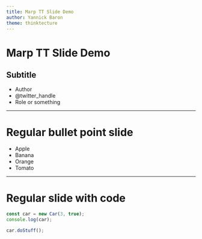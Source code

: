 ```yaml
---
title: Marp TT Slide Demo
author: Yannick Baron
theme: thinktecture
---
```


<!-- _class: title -->

# Marp TT Slide Demo

## Subtitle

- Author
- @twitter_handle
- Role or something

---

# Regular bullet point slide

- Apple
- Banana
- Orange
- Tomato

---

# Regular slide with code

```ts
const car = new Car(3, true);
console.log(car);

car.doStuff();
```
